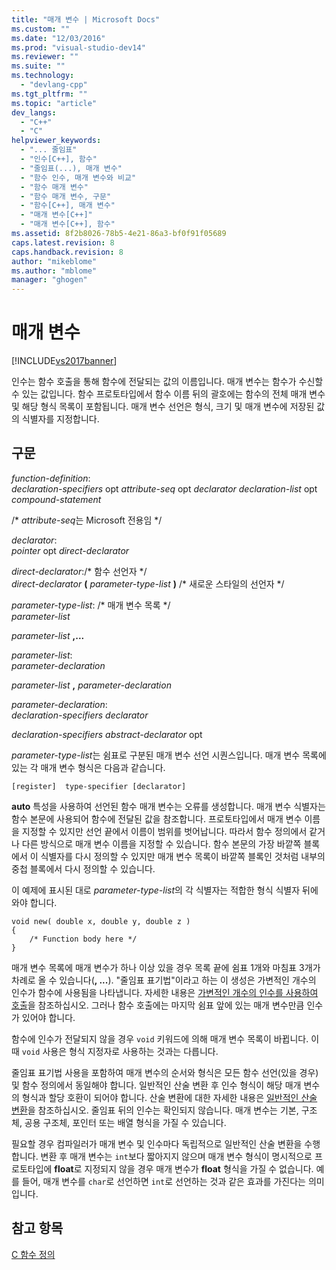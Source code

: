 ```yaml
---
title: "매개 변수 | Microsoft Docs"
ms.custom: ""
ms.date: "12/03/2016"
ms.prod: "visual-studio-dev14"
ms.reviewer: ""
ms.suite: ""
ms.technology: 
  - "devlang-cpp"
ms.tgt_pltfrm: ""
ms.topic: "article"
dev_langs: 
  - "C++"
  - "C"
helpviewer_keywords: 
  - "... 줄임표"
  - "인수[C++], 함수"
  - "줄임표(...), 매개 변수"
  - "함수 인수, 매개 변수와 비교"
  - "함수 매개 변수"
  - "함수 매개 변수, 구문"
  - "함수[C++], 매개 변수"
  - "매개 변수[C++]"
  - "매개 변수[C++], 함수"
ms.assetid: 8f2b8026-78b5-4e21-86a3-bf0f91f05689
caps.latest.revision: 8
caps.handback.revision: 8
author: "mikeblome"
ms.author: "mblome"
manager: "ghogen"
---
```

# 매개 변수
[!INCLUDE[vs2017banner](../assembler/inline/includes/vs2017banner.md)]

인수는 함수 호출을 통해 함수에 전달되는 값의 이름입니다.  매개 변수는 함수가 수신할 수 있는 값입니다.  함수 프로토타입에서 함수 이름 뒤의 괄호에는 함수의 전체 매개 변수 및 해당 형식 목록이 포함됩니다.  매개 변수 선언은 형식, 크기 및 매개 변수에 저장된 값의 식별자를 지정합니다.  
  
## 구문  
 *function\-definition*:  
 *declaration\-specifiers*  opt *attribute\-seq* opt *declarator declaration\-list* opt *compound\-statement*  
  
 \/\* *attribute\-seq*는 Microsoft 전용임 \*\/  
  
 *declarator*:  
 *pointer*  opt *direct\-declarator*  
  
 *direct\-declarator*:\/\* 함수 선언자 \*\/  
 *direct\-declarator*  **\(**  *parameter\-type\-list*  **\)** \/\* 새로운 스타일의 선언자 \*\/  
  
 *parameter\-type\-list*: \/\* 매개 변수 목록 \*\/  
 *parameter\-list*  
  
 *parameter\-list*  **,...**  
  
 *parameter\-list*:  
 *parameter\-declaration*  
  
 *parameter\-list*  **,**  *parameter\-declaration*  
  
 *parameter\-declaration*:  
 *declaration\-specifiers declarator*  
  
 *declaration\-specifiers abstract\-declarator*  opt  
  
 *parameter\-type\-list*는 쉼표로 구분된 매개 변수 선언 시퀀스입니다.  매개 변수 목록에 있는 각 매개 변수 형식은 다음과 같습니다.  
  
```  
[register]  type-specifier [declarator]   
```  
  
 **auto** 특성을 사용하여 선언된 함수 매개 변수는 오류를 생성합니다.  매개 변수 식별자는 함수 본문에 사용되어 함수에 전달된 값을 참조합니다.  프로토타입에서 매개 변수 이름을 지정할 수 있지만 선언 끝에서 이름이 범위를 벗어납니다.  따라서 함수 정의에서 같거나 다른 방식으로 매개 변수 이름을 지정할 수 있습니다.  함수 본문의 가장 바깥쪽 블록에서 이 식별자를 다시 정의할 수 있지만 매개 변수 목록이 바깥쪽 블록인 것처럼 내부의 중첩 블록에서 다시 정의할 수 있습니다.  
  
 이 예제에 표시된 대로 *parameter\-type\-list*의 각 식별자는 적합한 형식 식별자 뒤에 와야 합니다.  
  
```  
void new( double x, double y, double z )  
{  
    /* Function body here */  
}  
```  
  
 매개 변수 목록에 매개 변수가 하나 이상 있을 경우 목록 끝에 쉼표 1개와 마침표 3개가 차례로 올 수 있습니다\(**, ...**\).  "줄임표 표기법"이라고 하는 이 생성은 가변적인 개수의 인수가 함수에 사용됨을 나타냅니다. 자세한 내용은 [가변적인 개수의 인수를 사용하여 호출](../c-language/calls-with-a-variable-number-of-arguments.md)을 참조하십시오. 그러나 함수 호출에는 마지막 쉼표 앞에 있는 매개 변수만큼 인수가 있어야 합니다.  
  
 함수에 인수가 전달되지 않을 경우 `void` 키워드에 의해 매개 변수 목록이 바뀝니다.  이때 `void` 사용은 형식 지정자로 사용하는 것과는 다릅니다.  
  
 줄임표 표기법 사용을 포함하여 매개 변수의 순서와 형식은 모든 함수 선언\(있을 경우\) 및 함수 정의에서 동일해야 합니다.  일반적인 산술 변환 후 인수 형식이 해당 매개 변수의 형식과 할당 호환이 되어야 합니다. 산술 변환에 대한 자세한 내용은 [일반적인 산술 변환](../c-language/usual-arithmetic-conversions.md)을 참조하십시오. 줄임표 뒤의 인수는 확인되지 않습니다.  매개 변수는 기본, 구조체, 공용 구조체, 포인터 또는 배열 형식을 가질 수 있습니다.  
  
 필요할 경우 컴파일러가 매개 변수 및 인수마다 독립적으로 일반적인 산술 변환을 수행합니다.  변환 후 매개 변수는 `int`보다 짧아지지 않으며 매개 변수 형식이 명시적으로 프로토타입에 **float**로 지정되지 않을 경우 매개 변수가 **float** 형식을 가질 수 없습니다.  예를 들어, 매개 변수를 `char`로 선언하면 `int`로 선언하는 것과 같은 효과를 가진다는 의미입니다.  
  
## 참고 항목  
 [C 함수 정의](../c-language/c-function-definitions.md)